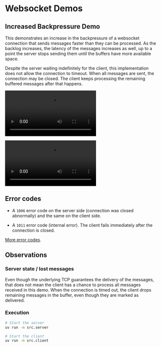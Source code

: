 # Websocket Demos

## Increased Backpressure Demo

This demonstrates an increase in the backpressure of a websocket connection that sends
messages faster than they can be processed. As the backlog increases, the latency of the
messages increases as well, up to a point the server stops sending them until the
buffers have more available space.

Despite the server waiting indefinitely for the client, this implementation does not
allow the connection to timeout. When all messages are sent, the connection may be
closed. The client keeps processing the remaining buffered messages after that happens.

![](./https://raw.githubusercontent.com/lucaspar/websockets-demo/dd8df25438437b342c7aba341ce66191fa3bd54c/capture.mp4)

<video src="https://raw.githubusercontent.com/lucaspar/websockets-demo/dd8df25438437b342c7aba341ce66191fa3bd54c/capture.mp4" controls title="Websocket Backpressure Demo"></video>

## Error codes

+ A `1006` error code on the server side (connection was closed abnormally) and the same
    on the client side.

+ A `1011` error code (internal error). The client fails immediately after the
    connection is closed.

[More error codes](https://www.rfc-editor.org/rfc/rfc6455#section-7.4.1).

## Observations

### Server state / lost messages

Even though the underlying TCP guarantees the delivery of the messages, that does not
mean the client has a chance to process all messages received in this demo. When the
connection is timed out, the client drops remaining messages in the buffer, even though
they are marked as delivered.

### Execution

```bash
# Start the server
uv run -m src.server
```

```bash
# Start the client
uv run -m src.client
```
